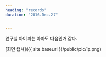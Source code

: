 ```yaml
---
heading: "records"
duration: "2016.Dec.27"


---
```



연구실 아이피는 아마도 다음인거 같다.

[화면 캡쳐]({{ site.baseurl }}/public/pic/ip.png)
